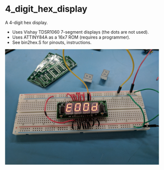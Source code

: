 # 4_digit_hex_display
A 4-digit hex display.

* Uses Vishay TDSR1060 7-segment displays (the dots are not used).
* Uses ATTINY84A as a 16x7 ROM (requires a programmer).
* See bin2hex.S for pinouts, instructions.

![Image of device](4_digit_hex_display_img.jpg)
